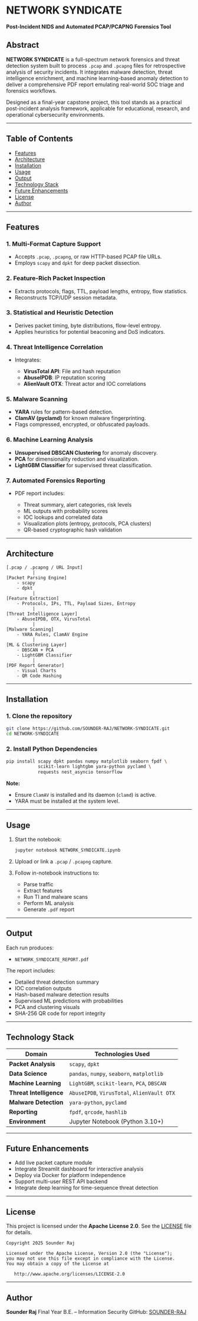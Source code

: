 # NETWORK SYNDICATE

**Post-Incident NIDS and Automated PCAP/PCAPNG Forensics Tool**

## Abstract

**NETWORK SYNDICATE** is a full-spectrum network forensics and threat detection system built to process `.pcap` and `.pcapng` files for retrospective analysis of security incidents. It integrates malware detection, threat intelligence enrichment, and machine learning-based anomaly detection to deliver a comprehensive PDF report emulating real-world SOC triage and forensics workflows.

Designed as a final-year capstone project, this tool stands as a practical post-incident analysis framework, applicable for educational, research, and operational cybersecurity environments.

---

## Table of Contents

* [Features](#features)
* [Architecture](#architecture)
* [Installation](#installation)
* [Usage](#usage)
* [Output](#output)
* [Technology Stack](#technology-stack)
* [Future Enhancements](#future-enhancements)
* [License](#license)
* [Author](#author)

---

## Features

### 1. Multi-Format Capture Support

* Accepts `.pcap`, `.pcapng`, or raw HTTP-based PCAP file URLs.
* Employs `scapy` and `dpkt` for deep packet dissection.

### 2. Feature-Rich Packet Inspection

* Extracts protocols, flags, TTL, payload lengths, entropy, flow statistics.
* Reconstructs TCP/UDP session metadata.

### 3. Statistical and Heuristic Detection

* Derives packet timing, byte distributions, flow-level entropy.
* Applies heuristics for potential beaconing and DoS indicators.

### 4. Threat Intelligence Correlation

* Integrates:

  * **VirusTotal API**: File and hash reputation
  * **AbuseIPDB**: IP reputation scoring
  * **AlienVault OTX**: Threat actor and IOC correlations

### 5. Malware Scanning

* **YARA** rules for pattern-based detection.
* **ClamAV (pyclamd)** for known malware fingerprinting.
* Flags compressed, encrypted, or obfuscated payloads.

### 6. Machine Learning Analysis

* **Unsupervised DBSCAN Clustering** for anomaly discovery.
* **PCA** for dimensionality reduction and visualization.
* **LightGBM Classifier** for supervised threat classification.

### 7. Automated Forensics Reporting

* PDF report includes:

  * Threat summary, alert categories, risk levels
  * ML outputs with probability scores
  * IOC lookups and correlated data
  * Visualization plots (entropy, protocols, PCA clusters)
  * QR-based cryptographic hash validation

---

## Architecture

```text
[.pcap / .pcapng / URL Input]
          |
[Packet Parsing Engine]
    - scapy
    - dpkt
          |
[Feature Extraction]
    - Protocols, IPs, TTL, Payload Sizes, Entropy
          |
[Threat Intelligence Layer]
    - AbuseIPDB, OTX, VirusTotal
          |
[Malware Scanning]
    - YARA Rules, ClamAV Engine
          |
[ML & Clustering Layer]
    - DBSCAN + PCA
    - LightGBM Classifier
          |
[PDF Report Generator]
    - Visual Charts
    - QR Code Hashing
```

---

## Installation

### 1. Clone the repository

```bash
git clone https://github.com/SOUNDER-RAJ/NETWORK-SYNDICATE.git
cd NETWORK-SYNDICATE
```

### 2. Install Python Dependencies


```bash
pip install scapy dpkt pandas numpy matplotlib seaborn fpdf \
            scikit-learn lightgbm yara-python pyclamd \
            requests nest_asyncio tensorflow
```

**Note:**

* Ensure `ClamAV` is installed and its daemon (`clamd`) is active.
* YARA must be installed at the system level.

---

## Usage

1. Start the notebook:

   ```bash
   jupyter notebook NETWORK_SYNDICATE.ipynb
   ```

2. Upload or link a `.pcap` / `.pcapng` capture.

3. Follow in-notebook instructions to:

   * Parse traffic
   * Extract features
   * Run TI and malware scans
   * Perform ML analysis
   * Generate `.pdf` report

---

## Output

Each run produces:

* `NETWORK_SYNDICATE_REPORT.pdf`

The report includes:

* Detailed threat detection summary
* IOC correlation outputs
* Hash-based malware detection results
* Supervised ML predictions with probabilities
* PCA and clustering visuals
* SHA-256 QR code for report integrity

---

## Technology Stack

| Domain                  | Technologies Used                           |
| ----------------------- | ------------------------------------------- |
| **Packet Analysis**     | `scapy`, `dpkt`                             |
| **Data Science**        | `pandas`, `numpy`, `seaborn`, `matplotlib`  |
| **Machine Learning**    | `LightGBM`, `scikit-learn`, `PCA`, `DBSCAN` |
| **Threat Intelligence** | `AbuseIPDB`, `VirusTotal`, `AlienVault OTX` |
| **Malware Detection**   | `yara-python`, `pyclamd`                    |
| **Reporting**           | `fpdf`, `qrcode`, `hashlib`                 |
| **Environment**         | Jupyter Notebook (Python 3.10+)             |

---

## Future Enhancements

* Add live packet capture module
* Integrate Streamlit dashboard for interactive analysis
* Deploy via Docker for platform independence
* Support multi-user REST API backend
* Integrate deep learning for time-sequence threat detection

---

## License

This project is licensed under the **Apache License 2.0**. See the [LICENSE](./LICENSE) file for details.

```
Copyright 2025 Sounder Raj

Licensed under the Apache License, Version 2.0 (the "License");
you may not use this file except in compliance with the License.
You may obtain a copy of the License at

   http://www.apache.org/licenses/LICENSE-2.0
```

---

## Author

**Sounder Raj**
Final Year B.E. – Information Security
GitHub: [SOUNDER-RAJ](https://github.com/SOUNDER-RAJ)
